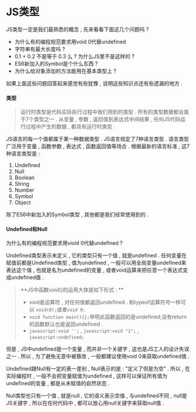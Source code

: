 # JS类型

JS类型一定是我们最熟悉的概念 , 先来看看下面这几个问题吗 ?

* 为什么有的编程规范要求用void 0代替undefined
* 字符串有最大长度吗 ? 
* 0.1 + 0.2 不是等于 0.3 么 ? 为什么JS里不是这样的 ?
* ES6新加入的Symbol是个什么东西 ? 
* 为什么给对象添加的方法能用在基本类型上 ? 

如果上面这些问题回答起来感觉有些犹豫 , 说明这些知识点还有些遗漏的地方 .

#### 类型

> 运行时类型是代码实际执行过程中我们用到的类型 . 所有的类型数据都会属于7个类型之一 . 从变量 , 参数 , 返回值到表达式中间结果 , 任何JS代码运行过程中产生的数据 , 都具有运行时类型 .

JS语言的每一个值都属于某一种数据类型 . JS语言规定了7种语言类型 . 语言类型广泛用于变量 , 函数参数 , 表达式 , 函数返回值等场合 . 根据最新的语言标准 , 这7种语言类型是 :

1. Undefined
2. Null
3. Boolean
4. String
5. Number
6. Symbol
7. Object

除了ES6中新加入的Symbol类型 , 其他都是我们经常使用到的 .

#### Undefined和Null

为什么有的编程规范要求用vioid 0代替undefined ?

Undefined类型表示未定义 , 它的类型只有一个值 , 就是undefined . 任何变量在赋值前都是Undefined类型 , 值为undefined , 一般可以用全局变量undefined来表达这个值 , 也就是名为undefined的变量 , 或者void运算来把任意一个表达式变成undefined值 .

> **JS中函数void\(\)的运用大体是如下形式 : **
>
> * void是运算符 , 对任何值都返回undefined . 和typeof运算符号一样可以 `void(0);`或者`void 0;`
> * `void function main(){};`申明此函数返回的是undefined;没有return的函数默认也是返回undefined . 
> * `javascript:void '';` , `javascript:void "1";` , `javascript:undefined;`

但是 , JS中undefined是一个变量 , 而并非一个关键字 , 这也是JS工人的设计失误之一 . 所以 , 为了避免无意中被篡改 , 一般都建议使用void 0来获取undefined值 . 

Undefined跟Null有一定的表一差别 , Null表示的是 : "定义了但是为空" . 所以 , 在实际编程时 , 一般不会把变量赋值为undefined , 这样可以保证所有值为undefined的变量 , 都是从未赋值的自然状态 . 

Null类型也只有一个值 , 就是null , 它的语义表示空值 , 与undefined不同 , null是JS关键字 , 所以在任何代码中 , 都可以放心用null关键字来获取null值 . 

